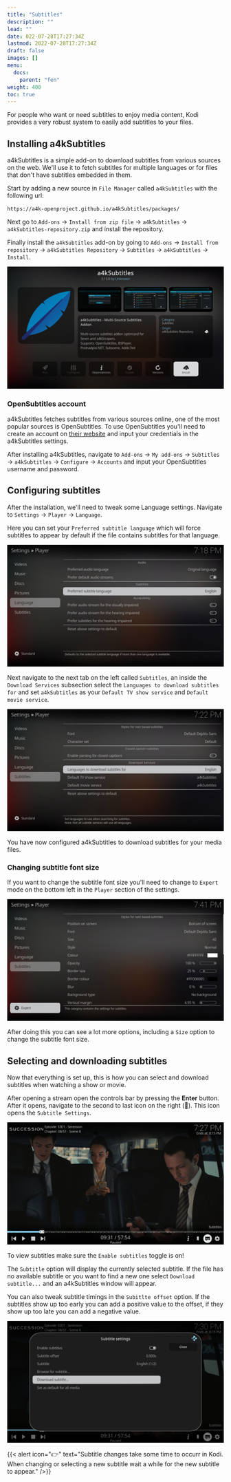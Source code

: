 ```yaml
---
title: "Subtitles"
description: ""
lead: ""
date: 022-07-28T17:27:34Z
lastmod: 2022-07-28T17:27:34Z
draft: false
images: []
menu:
  docs:
    parent: "fen"
weight: 400
toc: true
---
```


For people who want or need subtitles to enjoy media content, Kodi provides a very robust system to easily add subtitles to your files.

## Installing a4kSubtitles

a4kSubtitles is a simple add-on to download subtitles from various sources on the web. We'll use it to fetch subtitles for multiple languages or for files that don't have subtitles embedded in them.

Start by adding a new source in `File Manager` called `a4kSubtitles` with the following url:

```
https://a4k-openproject.github.io/a4kSubtitles/packages/
```

Next go to `Add-ons` → `Install from zip file` → `a4kSubtitles` → `a4kSubtitles-repository.zip` and install the repository.

Finally install the `a4kSubtitles` add-on by going to `Add-ons` → `Install from repository` → `a4kSubtitles Repository` → `Subtitles` → `a4kSubtitles` → `Install`.

![Install a4kSubtitles](a4subtitles-install.png)

### OpenSubtitles account

a4kSubtitles fetches subtitles from various sources online, one of the most popular sources is OpenSubtitles. To use OpenSubtitles you'll need to create an account on [their website](https://www.opensubtitles.org/) and input your credentials in the a4kSubtitles settings.

After installing a4kSubtitles, navigate to `Add-ons` → `My add-ons` → `Subtitles` → `a4kSubtitles` → `Configure` → `Accounts` and input your OpenSubtitles username and password.

## Configuring subtitles

After the installation, we'll need to tweak some Language settings. Navigate to `Settings` → `Player` → `Language`. 

Here you can set your `Preferred subtitle language` which will force subtitles to appear by default if the file contains subtitles for that language.

![Preferred Subtitle Language](preferred-subtitle-language.png)

Next navigate to the next tab on the left called `Subtitles`, an inside the `Download Services` subsection select the `Languages to download subtitles for` and set `a4kSubtitles` as your `Default TV show service` and `Default movie service`.

![Download services settings](download-services.png)

You have now configured a4kSubtitles to download subtitles for your media files.

### Changing subtitle font size

If you want to change the subtitle font size you'll need to change to `Expert` mode on the bottom left in the `Player` section of the settings.

![Expert settings](expert-settings.png)

After doing this you can see a lot more options, including a `Size` option to change the subtitle font size.


## Selecting and downloading subtitles

Now that everything is set up, this is how you can select and download subtitles when watching a show or movie.

After opening a stream open the controls bar by pressing the **Enter** button. After it opens, navigate to the second to last icon on the right (💬). This icon opens the `Subtitle Settings`.

![Subtitle settings](subtitle-button.png)

To view subtitles make sure the `Enable subtitles` toggle is on!

The `Subtitle` option will display the currently selected subtitle. If the file has no available subtitle or you want to find a new one select `Download subtitle...` and an a4kSubtitles window will appear.

You can also tweak subtitle timings in the `Subitlte offset` option. If the subtitles show up too early you can add a positive value to the offset, if they show up too late you can add a negative value.

![Subtitle settings](download-subtitle.png)

{{< alert icon="👉" text="Subtitle changes take some time to occurr in Kodi. When changing or selecting a new subtitle wait a while for the new subtitle to appear." />}}

